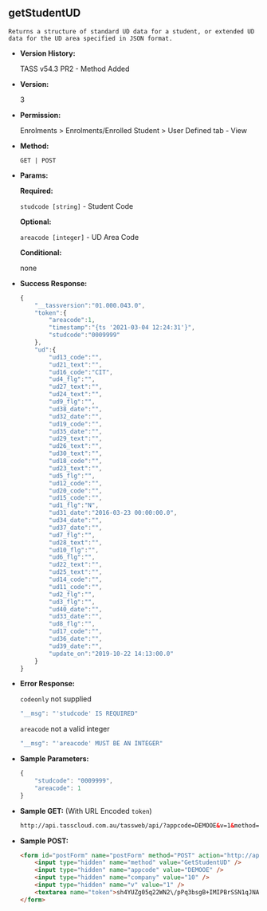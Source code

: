**getStudentUD**
----
	Returns a structure of standard UD data for a student, or extended UD data for the UD area specified in JSON format.

* **Version History:**

	TASS v54.3 PR2 - Method Added

* **Version:**

	3

* **Permission:**

    Enrolments > Enrolments/Enrolled Student > User Defined tab - View

* **Method:**

	`GET | POST`
  
* **Params:**

   **Required:**
 
	`studcode [string]` - Student Code                    

   **Optional:**

	`areacode [integer]` - UD Area Code

   **Conditional:**

	none

* **Success Response:**

    ```javascript
	{
		"__tassversion":"01.000.043.0",
		"token":{
			"areacode":1,
			"timestamp":"{ts '2021-03-04 12:24:31'}",
			"studcode":"0009999"
		},
		"ud":{
			"ud13_code":"",
			"ud21_text":"",
			"ud16_code":"CIT",
			"ud4_flg":"",
			"ud27_text":"",
			"ud24_text":"",
			"ud9_flg":"",
			"ud38_date":"",
			"ud32_date":"",
			"ud19_code":"",
			"ud35_date":"",
			"ud29_text":"",
			"ud26_text":"",
			"ud30_text":"",
			"ud18_code":"",
			"ud23_text":"",
			"ud5_flg":"",
			"ud12_code":"",
			"ud20_code":"",
			"ud15_code":"",
			"ud1_flg":"N",
			"ud31_date":"2016-03-23 00:00:00.0",
			"ud34_date":"",
			"ud37_date":"",
			"ud7_flg":"",
			"ud28_text":"",
			"ud10_flg":"",
			"ud6_flg":"",
			"ud22_text":"",
			"ud25_text":"",
			"ud14_code":"",
			"ud11_code":"",
			"ud2_flg":"",
			"ud3_flg":"",
			"ud40_date":"",
			"ud33_date":"",
			"ud8_flg":"",
			"ud17_code":"",
			"ud36_date":"",
			"ud39_date":"",
			"update_on":"2019-10-22 14:13:00.0"
		}
	}
    ```
 
* **Error Response:**

    `codeonly` not supplied
    ```javascript
    "__msg": "'studcode' IS REQUIRED"
    ```

    `areacode` not a valid integer
    ```javascript
    "__msg": "'areacode' MUST BE AN INTEGER"
    ```
    
* **Sample Parameters:**

	```javascript
	{
		"studcode": "0009999",
		"areacode": 1
	}
	```

* **Sample GET:** (With URL Encoded `token`)

	```HTML
	http://api.tasscloud.com.au/tassweb/api/?appcode=DEMOOE&v=1&method=GetStudentUD&token=sh4YUZg05q22WN2%2FpPq3bsgB%2BIMIPBrSSN1qJNA5BJQ%3D&company=10
	```
  
* **Sample POST:**

	```HTML
	<form id="postForm" name="postForm" method="POST" action="http://api.tasscloud.com.au/tassweb/api/">
		<input type="hidden" name="method" value="GetStudentUD" />
		<input type="hidden" name="appcode" value="DEMOOE" />
		<input type="hidden" name="company" value="10" />
		<input type="hidden" name="v" value="1" />
		<textarea name="token">sh4YUZg05q22WN2\/pPq3bsgB+IMIPBrSSN1qJNA5BJQ=</textarea>
	</form>
	```
